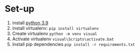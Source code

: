 # Set-up

1. install [python 3.9](https://www.python.org/ftp/python/3.9.0/python-3.9.0-amd64.exe)
2. install virtualenv: 
`pip install virtualenv`
3. Create virtualenv 
`python -m venv visual`
4. Activate virtualenv 
`visual\Scripts\activate.bat`
5. Install pip dependencies 
`pip install -r requirements.txt`
